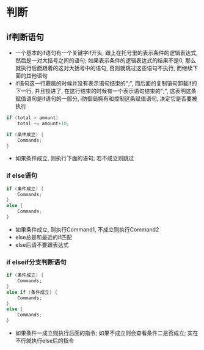 # 判断

## if判断语句
- 一个基本的if语句有一个关键字if开头, 跟上在托号里的表示条件的逻辑表达式, 然后是一对大括号之间的语句; 如果表示条件的逻辑表达式的结果不是0, 那么就执行后面跟着的这对大括号中的语句, 否则就跳过这些语句不执行, 而继续下面的其他语句
- if语句这一行蕨属的时候并没有表示语句结束的";", 而后面的复制语句卸载if的下一行, 并且锁进了, 在这行结束的时候有一个表示语句结束的";", 这表明这条赋值语句是if语句的一部分, i防御局拥有和控制这条赋值语句, 决定它是否要被执行
```c
if (total > amount)
	total += amount+10;
```
``` c
if (条件成立) {
	Commands; 
}
```
- 如果条件成立, 则执行下面的语句; 若不成立则跳过

### if else语句
``` c
if (条件成立) {
	Commands; 
} 
else {
	Commands; 
}
```
- 如果条件成立, 则执行Command1, 不成立则执行Command2
- else总是和最近的if匹配
- else后请不要跟表达式

### if elseif分支判断语句
```c
if (条件成立) {
	Commands;
} 
else if (条件成立) {
	Commands;
} 
else {
	Commands;
}
```
- 如果条件一成立则执行后面的指令; 如果不成立则会查看条件二是否成立; 实在不行就执行else后的指令

